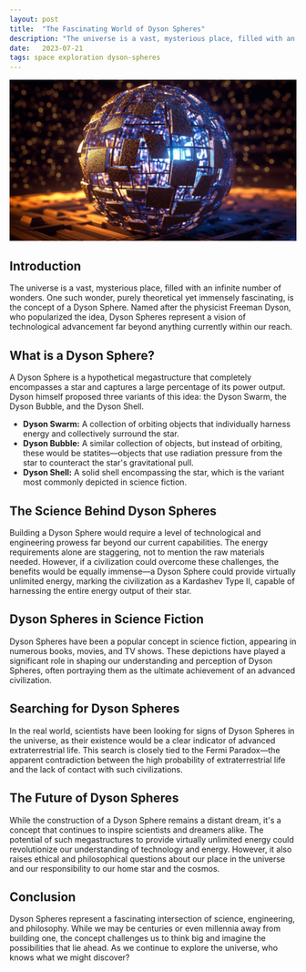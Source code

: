 ```yaml
---
layout: post
title:  "The Fascinating World of Dyson Spheres"
description: "The universe is a vast, mysterious place, filled with an infinite number of wonders. One such wonder, purely theoretical yet immensely fascinating, is the concept of a Dyson Sphere. Named after the physicist Freeman Dyson, who popularized the idea, Dyson Spheres represent a vision of technological advancement far beyond anything currently within our reach."
date:   2023-07-21
tags: space exploration dyson-spheres
---
```


![A Dyson sphere model](/assets/dyson-spheres.png)

## Introduction
The universe is a vast, mysterious place, filled with an infinite number of wonders. One such wonder, purely theoretical yet immensely fascinating, is the concept of a Dyson Sphere. Named after the physicist Freeman Dyson, who popularized the idea, Dyson Spheres represent a vision of technological advancement far beyond anything currently within our reach.

## What is a Dyson Sphere?
A Dyson Sphere is a hypothetical megastructure that completely encompasses a star and captures a large percentage of its power output. Dyson himself proposed three variants of this idea: the Dyson Swarm, the Dyson Bubble, and the Dyson Shell.

- **Dyson Swarm:** A collection of orbiting objects that individually harness energy and collectively surround the star.
- **Dyson Bubble:** A similar collection of objects, but instead of orbiting, these would be statites—objects that use radiation pressure from the star to counteract the star's gravitational pull.
- **Dyson Shell:** A solid shell encompassing the star, which is the variant most commonly depicted in science fiction.

## The Science Behind Dyson Spheres
Building a Dyson Sphere would require a level of technological and engineering prowess far beyond our current capabilities. The energy requirements alone are staggering, not to mention the raw materials needed. However, if a civilization could overcome these challenges, the benefits would be equally immense—a Dyson Sphere could provide virtually unlimited energy, marking the civilization as a Kardashev Type II, capable of harnessing the entire energy output of their star.

## Dyson Spheres in Science Fiction
Dyson Spheres have been a popular concept in science fiction, appearing in numerous books, movies, and TV shows. These depictions have played a significant role in shaping our understanding and perception of Dyson Spheres, often portraying them as the ultimate achievement of an advanced civilization.

## Searching for Dyson Spheres
In the real world, scientists have been looking for signs of Dyson Spheres in the universe, as their existence would be a clear indicator of advanced extraterrestrial life. This search is closely tied to the Fermi Paradox—the apparent contradiction between the high probability of extraterrestrial life and the lack of contact with such civilizations.

## The Future of Dyson Spheres
While the construction of a Dyson Sphere remains a distant dream, it's a concept that continues to inspire scientists and dreamers alike. The potential of such megastructures to provide virtually unlimited energy could revolutionize our understanding of technology and energy. However, it also raises ethical and philosophical questions about our place in the universe and our responsibility to our home star and the cosmos.

## Conclusion
Dyson Spheres represent a fascinating intersection of science, engineering, and philosophy. While we may be centuries or even millennia away from building one, the concept challenges us to think big and imagine the possibilities that lie ahead. As we continue to explore the universe, who knows what we might discover?
